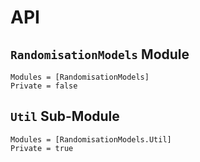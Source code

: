 # API

## `RandomisationModels` Module

```@autodocs
Modules = [RandomisationModels]
Private = false
```

## `Util` Sub-Module

```@autodocs
Modules = [RandomisationModels.Util]
Private = true
```